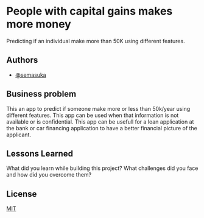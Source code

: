 
# People with capital gains makes more money

Predicting if an individual make more than 50K using different features.



## Authors

- [@semasuka](https://www.github.com/semasuka)


## Business problem

This an app to predict if someone make more or less than 50k/year using different features. 
This app can be used when that information is not available or is confidential. 
This app can be usefull for a loan application at the bank or car financing application to have a better financial picture of the applicant.
## Lessons Learned

What did you learn while building this project? What challenges did you face and how did you overcome them?


## License

[MIT](https://choosealicense.com/licenses/mit/)

